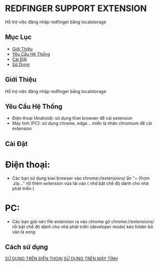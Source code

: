 # REDFINGER SUPPORT EXTENSION

Hỗ trợ việc đăng nhập redfinger bằng localstorage

## Mục Lục

- [Giới Thiệu](#giới-thiệu)
- [Yêu Cầu Hệ Thống](#yêu-cầu-hệ-thống)
- [Cài Đặt](#cài-đặt)
- [Sử Dụng](#sử-dụng)

## Giới Thiệu

Hỗ trợ việc đăng nhập redfinger bằng localstorage

## Yêu Cầu Hệ Thống
- Điện thoại (Android): sử dụng Kiwi browser để cài extension
- Máy tính (PC): sử dụng chrome, edge... miễn là nhân chromium để cài extension

## Cài Đặt

# Điện thoại:
+ Các bạn sử dụng kiwi browser vào chrome://extensions/ ấn "+ (from .zip..." rồi thêm extension vừa tải vào ( nhớ bật chế độ dành cho nhà phát triển )
# PC:
+ Các bạn giải nén file extension ra vào chrome gõ chrome://extensions/ rồi bật chế độ dành cho nhà phát triển (developer mode) kéo folder bỏ vào là xong

## Cách sử dụng

[SỬ DỤNG TRÊN ĐIỆN THOẠI](https://t.me/thongbaoencore/80)
[SỬ DỤNG TRÊN MÁY TÍNH](https://www.youtube.com/watch?v=F0l8F4-Ubtc)
